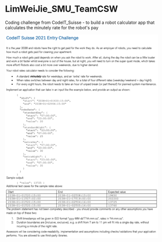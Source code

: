 # LimWeiJie_SMU_TeamCSW
Coding challenge from CodeIT_Suisse - to build a robot calculator app that calculates the minutely rate for the robot's pay
<p align="center">
  <img src="/images/CodeIT_suisse.png?raw=true"/>
</p>
